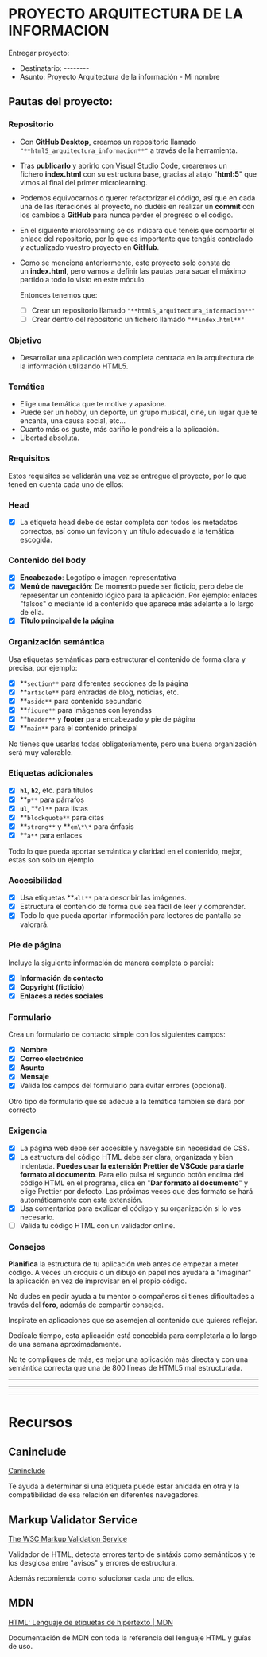 # PROYECTO ARQUITECTURA DE LA INFORMACION

Entregar proyecto:

- Destinatario: --------
- Asunto: Proyecto Arquitectura de la información - Mi nombre

## Pautas del proyecto:

### Repositorio

- Con **GitHub Desktop**, creamos un repositorio llamado `"**html5_arquitectura_informacion**"` a través de la herramienta.
- Tras **publicarlo** y abrirlo con Visual Studio Code, crearemos un fichero **index.html** con su estructura base, gracias al atajo "**html:5**" que vimos al final del primer microlearning.
- Podemos equivocarnos o querer refactorizar el código, así que en cada una de las iteraciones al proyecto, no dudéis en realizar un **commit** con los cambios a **GitHub** para nunca perder el progreso o el código.
- En el siguiente microlearning se os indicará que tenéis que compartir el enlace del repositorio, por lo que es importante que tengáis controlado y actualizado vuestro proyecto en **GitHub**.
- Como se menciona anteriormente, este proyecto solo consta de un **index.html**, pero vamos a definir las pautas para sacar el máximo partido a todo lo visto en este módulo.

  Entonces tenemos que:

  - [ ] Crear un repositorio llamado `"**html5_arquitectura_informacion**"`
  - [ ] Crear dentro del repositorio un fichero llamado `"**index.html**"`

### **Objetivo**

- Desarrollar una aplicación web completa centrada en la arquitectura de la información utilizando HTML5.

### **Temática**

- Elige una temática que te motive y apasione.
- Puede ser un hobby, un deporte, un grupo musical, cine, un lugar que te encanta, una causa social, etc...
- Cuanto más os guste, más cariño le pondréis a la aplicación.
- Libertad absoluta.

### **Requisitos**

Estos requisitos se validarán una vez se entregue el proyecto, por lo que tened en cuenta cada uno de ellos:

### **Head**

- [x] La etiqueta head debe de estar completa con todos los metadatos correctos, así como un favicon y un título adecuado a la temática escogida.

### **Contenido del body**

- [x] **Encabezado**: Logotipo o imagen representativa
- [x] **Menú de navegación**: De momento puede ser ficticio, pero debe de representar un contenido lógico para la aplicación. Por ejemplo: enlaces "falsos" o mediante id a contenido que aparece más adelante a lo largo de ella.
- [x] **Título principal de la página**

### **Organización semántica**

Usa etiquetas semánticas para estructurar el contenido de forma clara y precisa, por ejemplo:

- [x] **`section**` para diferentes secciones de la página
- [x] **`article**` para entradas de blog, noticias, etc.
- [x] **`aside**` para contenido secundario
- [x] **`figure**` para imágenes con leyendas
- [x] **`header**` y **footer** para encabezado y pie de página
- [x] **`main**` para el contenido principal

No tienes que usarlas todas obligatoriamente, pero una buena organización será muy valorable.

### **Etiquetas adicionales**

- [x] **`h1`**, **`h2`**, etc. para títulos
- [x] **`p**` para párrafos
- [x] **`ul`**, **`ol**` para listas
- [x] **`blockquote**` para citas
- [x] **`strong**` y **`em\*\*` para énfasis
- [x] **`a**` para enlaces

Todo lo que pueda aportar semántica y claridad en el contenido, mejor, estas son solo un ejemplo

### **Accesibilidad**

- [x] Usa etiquetas **`alt**` para describir las imágenes.
- [x] Estructura el contenido de forma que sea fácil de leer y comprender.
- [x] Todo lo que pueda aportar información para lectores de pantalla se valorará.

### **Pie de página**

Incluye la siguiente información de manera completa o parcial:

- [x] **Información de contacto**
- [x] **Copyright (ficticio)**
- [x] **Enlaces a redes sociales**

### **Formulario**

Crea un formulario de contacto simple con los siguientes campos:

- [x] **Nombre**
- [x] **Correo electrónico**
- [x] **Asunto**
- [x] **Mensaje**
- [x] Valida los campos del formulario para evitar errores (opcional).

Otro tipo de formulario que se adecue a la temática también se dará por correcto

### **Exigencia**

- [x] La página web debe ser accesible y navegable sin necesidad de CSS.
- [x] La estructura del código HTML debe ser clara, organizada y bien indentada. **Puedes usar la extensión Prettier de VSCode para darle formato al documento**. Para ello pulsa el segundo botón encima del código HTML en el programa, clica en "**Dar formato al documento**" y elige Prettier por defecto. Las próximas veces que des formato se hará automáticamente con esta extensión.
- [x] Usa comentarios para explicar el código y su organización si lo ves necesario.
- [ ] Valida tu código HTML con un validador online.

### **Consejos**

**Planifica** la estructura de tu aplicación web antes de empezar a meter código. A veces un croquis o un dibujo en papel nos ayudará a "imaginar" la aplicación en vez de improvisar en el propio código.

No dudes en pedir ayuda a tu mentor o compañeros si tienes dificultades a través del **foro**, además de compartir consejos.

Inspirate en aplicaciones que se asemejen al contenido que quieres reflejar.

Dedícale tiempo, esta aplicación está concebida para completarla a lo largo de una semana aproximadamente.

No te compliques de más, es mejor una aplicación más directa y con una semántica correcta que una de 800 líneas de HTML5 mal estructurada.

---

---

---

# Recursos

## Caninclude

[Caninclude](https://caninclude.glitch.me/)

Te ayuda a determinar si una etiqueta puede estar anidada en otra y la compatibilidad de esa relación en diferentes navegadores.

## **Markup Validator Service**

[The W3C Markup Validation Service](https://validator.w3.org/#validate_by_input)

Validador de HTML, detecta errores tanto de sintáxis como semánticos y te los desglosa entre "avisos" y errores de estructura.

Además recomienda como solucionar cada uno de ellos.

## MDN

[HTML: Lenguaje de etiquetas de hipertexto | MDN](https://developer.mozilla.org/es/docs/Web/HTML)

Documentación de MDN con toda la referencia del lenguaje HTML y guías de uso.
